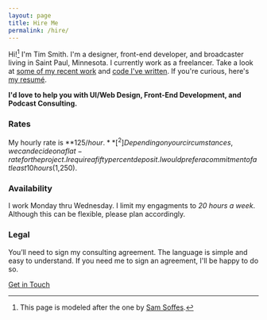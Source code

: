 ```yaml
---
layout: page
title: Hire Me
permalink: /hire/
---
```


Hi![^1] I'm Tim Smith. I'm a designer, front-end developer, and broadcaster living in Saint Paul, Minnesota. I currently work as a freelancer. Take a look at [some of my recent work](/portfolio/) and [code I've written](https://github.com/ttimsmith). If you're curious, here's [my resumé](/resume/).

**I'd love to help you with UI/Web Design, Front-End Development, and Podcast Consulting.**

### Rates
My hourly rate is **$125/hour.**[^2] Depending on your circumstances, we can decide on a flat-rate for the project. I require a fifty percent deposit. I would prefer a commitment of at least 10 hours ($1,250).

### Availability
I work Monday thru Wednesday. I limit my engagments to *20 hours a week*. Although this can be flexible, please plan accordingly.

### Legal
You’ll need to sign my consulting agreement. The language is simple and easy to understand. If you need me to sign an agreement, I'll be happy to do so.

<a href="mailto:smith@ttimsmith.com?subject=Let’s Work Together" class="btn">Get in Touch</a>


[^1]: This page is modeled after the one by [Sam Soffes](http://hire.soff.es/).
[^2]: My rate for Podcast Consulting is $85/hour.
